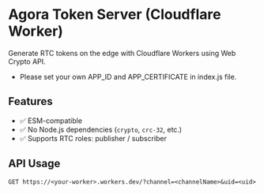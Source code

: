 # Agora Token Server (Cloudflare Worker)

Generate RTC tokens on the edge with Cloudflare Workers using Web Crypto API.
- Please set your own APP_ID and APP_CERTIFICATE in index.js file.

## Features

- ✅ ESM-compatible
- ✅ No Node.js dependencies (`crypto`, `crc-32`, etc.)
- ✅ Supports RTC roles: publisher / subscriber

## API Usage

```http
GET https://<your-worker>.workers.dev/?channel=<channelName>&uid=<uid>
